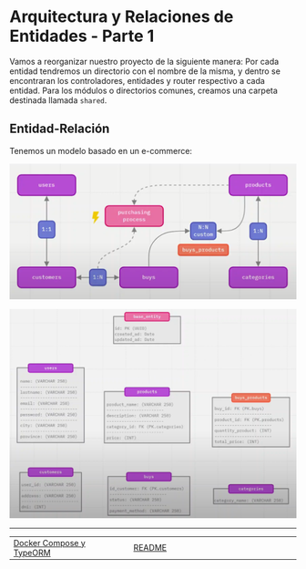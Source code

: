# Arquitectura y Relaciones de Entidades - Parte 1

Vamos a reorganizar nuestro proyecto de la siguiente manera: Por cada entidad tendremos un directorio con el nombre de la misma, y dentro se encontraran los controladores, entidades y router respectivo a cada entidad. Para los módulos o directorios comunes, creamos una carpeta destinada llamada `shared`.

## Entidad-Relación

Tenemos un modelo basado en un e-commerce:

![ER](img/ER.png)

![tables](img/tables.png)

<hr />
<table style="width: 100%">
    <tr>
        <td style="width: 33%">
            <a href="./P4T1_Docker_Compose_TypeORM.md">Docker Compose y TypeORM</a>
        <td>
        <td align="center" style="width: 33%">
            <a href="../README.md">README</a>
        <td>
        <td align="right" style="width: 34%"><td>
    </tr>
</table>
